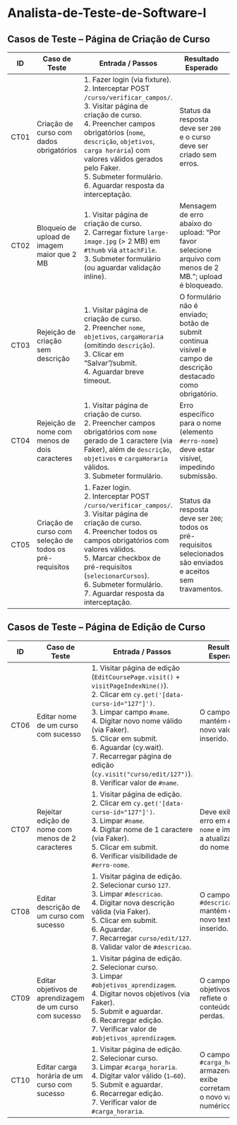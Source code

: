 # Analista-de-Teste-de-Software-I

## Casos de Teste – Página de Criação de Curso


| ID   | Caso de Teste                                           | Entrada / Passos                                                                                                                                                                                                                                                                                                                | Resultado Esperado                                                                                              | Resultado Obtido  |
| ---- | ------------------------------------------------------- | ------------------------------------------------------------------------------------------------------------------------------------------------------------------------------------------------------------------------------------------------------------------------------------------------------------------------------- | --------------------------------------------------------------------------------------------------------------- | ----------------- |
| CT01 | Criação de curso com dados obrigatórios                 | 1. Fazer login (via fixture).<br>2. Interceptar POST `/curso/verificar_campos/`.<br>3. Visitar página de criação de curso.<br>4. Preencher campos obrigatórios (`nome`, `descrição`, `objetivos`, `carga horária`) com valores válidos gerados pelo Faker.<br>5. Submeter formulário.<br>6. Aguardar resposta da interceptação. | Status da resposta deve ser `200` e o curso deve ser criado sem erros.                                          | Passou |
| CT02 | Bloqueio de upload de imagem maior que 2 MB                     | 1. Visitar página de criação de curso.<br>2. Carregar fixture `large-image.jpg` (> 2 MB) em `#thumb` via `attachFile`.<br>3. Submeter formulário (ou aguardar validação inline).                                                                                                                                                | Mensagem de erro abaixo do upload: “Por favor selecione arquivo com menos de 2 MB.”; upload é bloqueado.        | Passou |
| CT03 | Rejeição de criação sem descrição                       | 1. Visitar página de criação de curso.<br>2. Preencher `nome`, `objetivos`, `cargaHoraria` (omitindo `descrição`).<br>3. Clicar em “Salvar”/submit.<br>4. Aguardar breve timeout.                                                                                                                                               | O formulário não é enviado; botão de submit continua visível e campo de descrição destacado como obrigatório.   | Passou |
| CT04 | Rejeição de nome com menos de dois caracteres           | 1. Visitar página de criação de curso.<br>2. Preencher campos obrigatórios com `nome` gerado de 1 caractere (via Faker), além de `descrição`, `objetivos` e `cargaHoraria` válidos.<br>3. Submeter formulário.                                                                                                                  | Erro específico para o nome (elemento `#erro-nome`) deve estar visível, impedindo submissão.                    | Passou |
| CT05 | Criação de curso com seleção de todos os pré-requisitos | 1. Fazer login.<br>2. Interceptar POST `/curso/verificar_campos/`.<br>3. Visitar página de criação de curso.<br>4. Preencher todos os campos obrigatórios com valores válidos.<br>5. Marcar checkbox de pré-requisitos (`selecionarCursos`).<br>6. Submeter formulário.<br>7. Aguardar resposta da interceptação.               | Status da resposta deve ser `200`; todos os pré-requisitos selecionados são enviados e aceitos sem travamentos. | Passou |



## Casos de Teste – Página de Edição de Curso


| ID   | Caso de Teste                                            | Entrada / Passos                                                                                                                                                                                                                                                                                                                                                  | Resultado Esperado                                                            | Resultado Obtido  |
| ---- | -------------------------------------------------------- | ----------------------------------------------------------------------------------------------------------------------------------------------------------------------------------------------------------------------------------------------------------------------------------------------------------------------------------------------------------------- | ----------------------------------------------------------------------------- | ----------------- |
| CT06 | Editar nome de um curso com sucesso                      | 1. Visitar página de edição (`EditCoursePage.visit()` + `visitPageIndexNine()`).<br>2. Clicar em `cy.get('[data-curso-id="127"]')`.<br>3. Limpar campo `#name`.<br>4. Digitar novo nome válido (via Faker).<br>5. Clicar em submit.<br>6. Aguardar (cy.wait).<br>7. Recarregar página de edição (`cy.visit("curso/edit/127")`).<br>8. Verificar valor de `#name`. | O campo `#name` mantém o novo valor inserido.                                 | Passou |
| CT07 | Rejeitar edição de nome com menos de 2 caracteres        | 1. Visitar página de edição.<br>2. Clicar em `cy.get('[data-curso-id="127"]')`.<br>3. Limpar `#name`.<br>4. Digitar nome de 1 caractere (via Faker).<br>5. Clicar em submit.<br>6. Verificar visibilidade de `#erro-nome`.                                                                                                                                        | Deve exibir erro em `#erro-nome` e impedir a atualização do nome.             | Passou |
| CT08 | Editar descrição de um curso com sucesso                 | 1. Visitar página de edição.<br>2. Selecionar curso `127`.<br>3. Limpar `#descricao`.<br>4. Digitar nova descrição válida (via Faker).<br>5. Clicar em submit.<br>6. Aguardar.<br>7. Recarregar `curso/edit/127`.<br>8. Validar valor de `#descricao`.                                                                                                            | O campo `#descricao` mantém o novo texto inserido.                            | Passou |
| CT09 | Editar objetivos de aprendizagem de um curso com sucesso | 1. Visitar página de edição.<br>2. Selecionar curso.<br>3. Limpar `#objetivos_aprendizagem`.<br>4. Digitar novos objetivos (via Faker).<br>5. Submit e aguardar.<br>6. Recarregar edição.<br>7. Verificar valor de `#objetivos_aprendizagem`.                                                                                                                     | O campo de objetivos reflete o novo conteúdo sem perdas.                      | Passou |
| CT10 | Editar carga horária de um curso com sucesso             | 1. Visitar página de edição.<br>2. Selecionar curso.<br>3. Limpar `#carga_horaria`.<br>4. Digitar valor válido (`1–60`).<br>5. Submit e aguardar.<br>6. Recarregar edição.<br>7. Verificar valor de `#carga_horaria`.                                                                                                                                             | O campo `#carga_horaria` armazena e exibe corretamente o novo valor numérico. | Passou |
